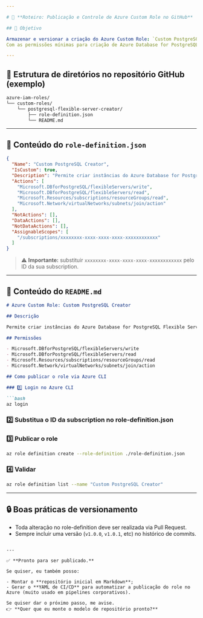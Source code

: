 ```yaml
---

# 📄 **Roteiro: Publicação e Controle de Azure Custom Role no GitHub**

## 🎯 Objetivo

Armazenar e versionar a criação do Azure Custom Role: `Custom PostgreSQL Creator`
Com as permissões mínimas para criação de Azure Database for PostgreSQL Flexible Server.

---
```


## 📁 Estrutura de diretórios no repositório GitHub (exemplo)

```bash
azure-iam-roles/
└── custom-roles/
    └── postgresql-flexible-server-creator/
        ├── role-definition.json
        └── README.md
```

---

## 📄 Conteúdo do `role-definition.json`

```json
{
  "Name": "Custom PostgreSQL Creator",
  "IsCustom": true,
  "Description": "Permite criar instâncias do Azure Database for PostgreSQL Flexible Server e associar à rede.",
  "Actions": [
    "Microsoft.DBforPostgreSQL/flexibleServers/write",
    "Microsoft.DBforPostgreSQL/flexibleServers/read",
    "Microsoft.Resources/subscriptions/resourceGroups/read",
    "Microsoft.Network/virtualNetworks/subnets/join/action"
  ],
  "NotActions": [],
  "DataActions": [],
  "NotDataActions": [],
  "AssignableScopes": [
    "/subscriptions/xxxxxxxx-xxxx-xxxx-xxxx-xxxxxxxxxxxx"
  ]
}
```

> ⚠ **Importante:** substituir `xxxxxxxx-xxxx-xxxx-xxxx-xxxxxxxxxxxx` pelo ID da sua subscription.

---

## 📄 Conteúdo do `README.md`

````markdown
# Azure Custom Role: Custom PostgreSQL Creator

## Descrição

Permite criar instâncias do Azure Database for PostgreSQL Flexible Server e associá-las à rede.

## Permissões

- Microsoft.DBforPostgreSQL/flexibleServers/write
- Microsoft.DBforPostgreSQL/flexibleServers/read
- Microsoft.Resources/subscriptions/resourceGroups/read
- Microsoft.Network/virtualNetworks/subnets/join/action

## Como publicar o role via Azure CLI

### 1️⃣ Login no Azure CLI

```bash
az login
````

### 2️⃣ Substitua o ID da subscription no role-definition.json

### 3️⃣ Publicar o role

```bash
az role definition create --role-definition ./role-definition.json
```

### 4️⃣ Validar

```bash
az role definition list --name "Custom PostgreSQL Creator"
```

---

## 🔒 Boas práticas de versionamento

* Toda alteração no role-definition deve ser realizada via Pull Request.
* Sempre incluir uma versão (`v1.0.0`, `v1.0.1`, etc) no histórico de commits.

```

---

✅ **Pronto para ser publicado.**

Se quiser, eu também posso:

- Montar o **repositório inicial em Markdown**;
- Gerar o **YAML de CI/CD** para automatizar a publicação do role no Azure (muito usado em pipelines corporativos).

Se quiser dar o próximo passo, me avise.  
👉 **Quer que eu monte o modelo de repositório pronto?**
```
